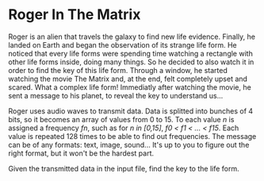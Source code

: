 # Roger In The Matrix

Roger is an alien that travels the galaxy to find new life evidence. Finally, he landed on Earth and began the observation of its strange life form. He noticed that every life forms were spending time watching a rectangle with other life forms inside, doing many things. So he decided to also watch it in order to find the key of this life form. Through a window, he started watching the movie The Matrix and, at the end, felt completely upset and scared. What a complex life form! Immediatly after watching the movie, he sent a message to his planet, to reveal the key to understand us...

Roger uses audio waves to transmit data. Data is splitted into bunches of 4 bits, so it becomes an array of values from 0 to 15. To each value *n* is assigned a frequency *fn*, such as for *n in [0,15]*, *f0 < f1 < ... < f15*. Each value is repeated 128 times to be able to find out frequencies. The message can be of any formats: text, image, sound... It's up to you to figure out the right format, but it won't be the hardest part.

Given the transmitted data in the input file, find the key to the life form.
